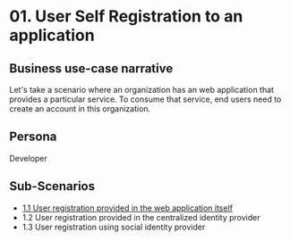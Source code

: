 # 01. User Self Registration to an application

## Business use-case narrative
Let's take a scenario where an organization has an web application that provides a particular service. To consume that service, end users need to create an account in this organization.

## Persona
Developer

## Sub-Scenarios
- [1.1 User registration provided in the web application itself](product-scenarios/1-user-self-registration-to-an-application/1.1-user-registration-with-web-application-itself/README.md)
- 1.2 User registration provided in the centralized identity provider
- 1.3 User registration using social identity provider
